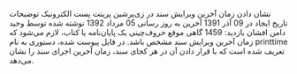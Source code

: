 نشان دادن زمان آخرین ویرایش سند در زی‌پرشین
 پرینت	 پست الکترونیک توضیحات تاریخ ایجاد در 09 آذر 1391	 آخرین به روز رسانی 05 مرداد 1392	 نوشته شده توسط وحید دامن ‌افشان	 بازدید: 1459
گاهی موقع حروف‌چینی یک پایان‌نامه یا کتاب، لازم می‌شود که زمان آخرین ویرایش سند مشخص باشد. در فایل پیوست شده، دستوری به نام printtime تعریف شده است که با قرار دادن آن در هر کجای سند، زمان آخرین اجرای سند را نشان می‌دهد.